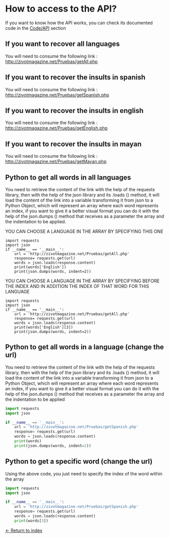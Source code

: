 # How to access to the API?

If you want to know how the API works, you can check its documented code in the [Code/API](https://github.com/JoshuaMeza/CodePain_POO/tree/master/Code/API) section

## If you want to recover all languages

You will need to consume the following link : http://zivotmagazine.net/Pruebas/getAll.php

## If you want to recover the insults in spanish

You will need to consume the following link : http://zivotmagazine.net/Pruebas/getSpanish.php

## If you want to recover the insults in english

You will need to consume the following link : http://zivotmagazine.net/Pruebas/getEnglish.php

## If you want to recover the insults in mayan

You will need to consume the following link : http://zivotmagazine.net/Pruebas/getMayan.php

## Python to get all words in all languages

You need to retrieve the content of the link with the help of the requests library, then with the help of the json library and its .loads () method, it will load the content of the link into a variable transforming it from json to a Python Object, which will represent an array where each word represents an index, if you want to give it a better visual format you can do it with the help of the json.dumps () method that receives as a parameter the array and the indentation to be applied.

YOU CAN CHOOSE A LANGUAGE IN THE ARRAY BY SPECIFYING THIS ONE

```
import requests
import json
if __name__ == '__main__':
    url = 'http://zivotmagazine.net/Pruebas/getAll.php'
    response= requests.get(url)
    words = json.loads(response.content)
    print(words['English'])
    print(json.dumps(words, indent=2))
```

YOU CAN CHOOSE A LANGUAGE IN THE ARRAY BY SPECIFYING BEFORE THE INDEX AND IN ADDITION THE INDEX OF THAT WORD FOR THIS LANGUAGE

```
import requests
import json
if __name__ == '__main__':
    url = 'http://zivotmagazine.net/Pruebas/getAll.php'
    response= requests.get(url)
    words = json.loads(response.content)
    print(words['English'][3])
    print(json.dumps(words, indent=2))
```

## Python to get all words in a language (change the url)

You need to retrieve the content of the link with the help of the requests library, then with the help of the json library and its .loads () method, it will load the content of the link into a variable transforming it from json to a Python Object, which will represent an array where each word represents an index, if you want to give it a better visual format you can do it with the help of the json.dumps () method that receives as a parameter the array and the indentation to be applied

```python
import requests
import json

if __name__ == '__main__':
    url = 'http://zivotmagazine.net/Pruebas/getSpanish.php'
    response= requests.get(url)
    words = json.loads(response.content)
    print(words)
    print(json.dumps(words, indent=2))

```

## Python to get a specific word (change the url)

Using the above code, you just need to specify the index of the word within the array

```python
import requests
import json

if __name__ == '__main__':
    url = 'http://zivotmagazine.net/Pruebas/getSpanish.php'
    response= requests.get(url)
    words = json.loads(response.content)
    print(words[3])

```

[<- Return to index](https://github.com/JoshuaMeza/CodePain_POO)
